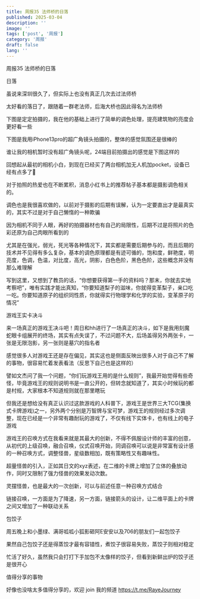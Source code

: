 ```yaml
---
title: 周报35 法师桥的日落
published: 2025-03-04
description: ''
image: ''
tags: ['post', '周报']
category: '周报'
draft: false
lang: ''
---
```

 周报35 法师桥的日落



<!-- ![zhoubao35](./attachments/QmUs4sHP4ebwtg4NUhuiY6tpgMZY2aacDKWEHVcdwBZJsm.png) -->


 日落

虽说来深圳很久了，但实际上也没有真正几次去过法师桥


<!-- ![2181c85341c368fe0a3f39106fae0eb3](./attachments/QmXSzqsoBAnZfBDDTsfRfDD1sxDwZTJSmXVpM1pvagmuJ4.jpeg) -->

太好看的落日了，跟随着一群老法师，后海大桥也因此得名为法师桥

下图是定定拍摄的，我在他的基础上进行了简单的调色处理，提亮建筑物的亮度会更好看一些

<!-- ![b2d932fe759cf5dd447417fcf9bbe1bc](./attachments/QmZaJmfWEuySoRRm6uJ9HRq53WMLw1iNCFJEa9sEcnW51j.jpeg) -->

<!-- ![83dc79ea1439c7b5b55bdd4b3b1c9151](./attachments/QmRSg727XmrGaM11t85f29WSdVxgfYcssNBGaye9xusCzy.jpeg) -->

<!-- ![aa259b3b9405d64cafdc1927c800b2d7](./attachments/QmYzKzK66KYcuh4G52AKh2rG1myKsZ6kavSjvmZSnEu4An.jpeg) -->

下图是我用iPhone13pro的超广角镜头拍摄的，整体的感觉氛围还是很棒的



<!-- ![DSC07021-已增强-降噪](./attachments/QmcttsJtGboCEw38TCk9Cfk9WvoD9fUnhQJExAhqSUmM5J.jpeg) -->

谁让我的相机暂时没有超广角镜头呢，24端目前拍摄出的感觉是下图这样的

<!-- ![IMG_3655](./attachments/QmRZpTb7VmguEdwYTXBEoTDMrZZMvTSWyRYb9fVt9fELNa.jpeg) -->


回想起从最初的相机小白，到现在已经买了两台相机加无人机加pocket，设备已经有点多了🤣

对于拍照的热爱也在不断累积，消息小红书上的推荐帖子基本都是摄影调色相关的。

调色也是我很喜欢做的，以前对于摄影的后期有误解，认为一定要直出才是最真实的，其实不过是对于自己懒惰的一种欺骗

因为相机不同于人眼，再好的拍摄器材也有自己的局限性，后期不过是将照片的色彩还原为自己肉眼所看到的

尤其是在强光，弱光，死光等各种情况下，其实都是需要后期参与的，而且后期的技术并不见得有多么复杂，基本的调色原理都是有迹可循的，饱和度，鲜艳度，明亮度，色调，色温，对比度，高光，阴影，白色色阶，黑色色阶，这些概念并没有那么难理解

写到这里，又想到了教员的话，“你想要获得第一手的资料吗？那末，你就去实地考察吧”，唯有实践才能出真知，“你要知道梨子的滋味，你就得变革梨子，亲口吃一吃。你要知道原子的组织同性质，你就得实行物理学和化学的实验，变革原子的情况”


 游戏王实卡决斗

来一场真正的游戏王决斗吧！周日和hh进行了一场真正的决斗，如下是我用刻魔蛇眼卡组展开的终场，其实有点失误了，不过问题不大，后场盖得另外两张卡，一张是无限泡影，另一张则是墓穴的指名者

感觉很多人对游戏王还是存在偏见，其实这也是侧面反映出很多人对于自己不了解的事物，很容易忙着发表看法（反思下自己也是这样的）

譬如文杰问了我一个问题，“你们玩游戏王用的是什么规则”，我最开始觉得有些奇怪，毕竟游戏王的规则说明书是一直公开的，但转念就知道了，其实小时候玩的都是村规，大家根本不知道规则就在那里瞎玩

但我还是想给没有真正认识过这款游戏的人科普下，游戏王是世界三大TCG(集换式卡牌游戏)之一，另外两个分别是万智牌与宝可梦，游戏王的规则经过多次调整，现在已经是一个非常有趣耐玩的游戏了，不仅有线下实体卡，也有线上的电子游戏

游戏王的召唤方式在我看来就是其最大的创新，不得不佩服设计师的丰富的创意，从初代的上级召唤，融合召唤，仪式召唤开始，同调召唤可以说是非常富有设计感的一种召唤方式，调整怪兽，星级数相加，既有策略性又有趣味性。

超量怪兽的引入，正如其日文的xyz表述，在二维的卡牌上增加了立体的叠放动作，同时又限制了强力怪兽的效果发动次数。

灵摆怪兽，也是最大的一次创新，可以与前述任意一种召唤方式结合

链接召唤，一方面是为了降速，另一方面，链接箭头的设计，让二维平面上的卡牌之间又增加了一种联动关系


<!-- ![IMG_3706](./attachments/QmRLJauY6LgGTZCbcmidjr7tqwjjusffy1nqKMrwPJ4WN2.jpeg) -->



 包饺子

周五晚上和小墨绿、满哥呱呱小狐影砸阿E安安以及706的朋友们一起包饺子

果然自己包饺子还是得蒸饺才最有容错性，煮饺子很容易失败，蒸饺子则相对稳定

忙活了好久，虽然我只会打打下手加包不太像样的饺子，但看到新鲜出炉的饺子还是很开心

<!-- ![394adeaf02c4b31bb85da82aba6069a1](./attachments/QmRCtW7Kk42cQaxvboaLuDJ7oZBNhF7WK3joudUgCc1ptE.jpeg) -->



<!-- ![aebd942c4eb85357ed5392e2df0c4cfa](./attachments/QmX9wHxC3rBa2HrpdE9XaxbH3hWSVgdvYRean29LvPbfqd.jpeg) -->

<!-- ![a187a24f256bd31c6b38d23a8d22efd3](./attachments/QmTGrKk6ERzQYWJ7gKRnKXy1rx3mgH9vQdyppqjQRNpS2T.jpeg) -->



 值得分享的事物

好像也没啥太多值得分享的，欢迎 join 我的频道
https://t.me/RayeJourney
